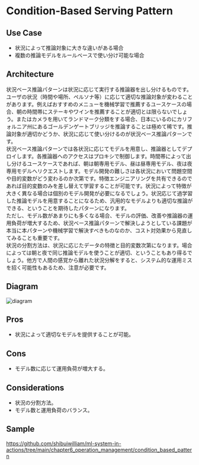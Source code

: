 # Condition-Based Serving Pattern

## Use Case
- 状況によって推論対象に大きな違いがある場合
- 複数の推論モデルをルールベースで使い分け可能な場合

## Architecture
状況ベース推論パターンは状況に応じて実行する推論器を出し分けるものです。ユーザの状況（時間や場所、ペルソナ等）に応じて適切な推論対象が変わることがあります。例えばおすすめのメニューを機械学習で推薦するユースケースの場合、朝の時間帯にステーキやワインを推薦することが適切とは限らないでしょう。またはカメラを用いてランドマーク分類をする場合、日本にいるのにカリフォルニア州にあるゴールデンゲートブリッジを推論することは極めて稀です。推論対象が適切かどうか、状況に応じて使い分けるのが状況ベース推論パターンです。<br>
状況ベース推論パターンでは各状況に応じてモデルを用意し、推論器としてデプロイします。各推論器へのアクセスはプロキシで制御します。時間帯によって出し分けるユースケースであれば、朝は朝専用モデル、昼は昼専用モデル、夜は夜専用モデルへリクエストします。モデル開発の難しさは各状況において問題空間や目的変数がどう変わるのか次第です。特徴エンジニアリングを共有できるのであれば目的変数のみを差し替えて学習することが可能です。状況によって特徴が大きく異なる場合は個別のモデル開発が必要になるでしょう。状況応じて過学習した推論モデルを用意することになるため、汎用的なモデルよりも適切な推論ができる、ということを期待したパターンになります。<br>
ただし、モデル数があまりにも多くなる場合、モデルの評価、改善や推論器の運用負荷が増大するため、状況ベース推論パターンで解決しようとしている課題が本当に本パターンや機械学習で解決すべきものなのか、コスト対効果から見直してみることも重要です。<br>
状況の分割方法は、状況に応じたデータの特徴と目的変数次第になります。場合によっては朝と夜で同じ推論モデルを使うことが適切、ということもあり得るでしょう。他方で人間の感覚から離れた状況分解をすると、システム的な運用ミスを招く可能性もあるため、注意が必要です。

## Diagram
![diagram](diagram.png)


## Pros
- 状況によって適切なモデルを提供することが可能。

## Cons
- モデル数に応じて運用負荷が増大する。

## Considerations
- 状況の分割方法。
- モデル数と運用負荷のバランス。

## Sample
https://github.com/shibuiwilliam/ml-system-in-actions/tree/main/chapter6_operation_management/condition_based_pattern
